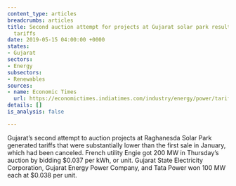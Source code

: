 ```yaml
---
content_type: articles
breadcrumbs: articles
title: Second auction attempt for projects at Gujarat solar park results in lower
  tariffs
date: 2019-05-15 04:00:00 +0000
states:
- Gujarat
sectors:
- Energy
subsectors:
- Renewables
sources:
- name: Economic Times
  url: https://economictimes.indiatimes.com/industry/energy/power/tariffs-fall-in-gujarat-solar-auction/articleshow/69255705.cms
details: []
is_analysis: false

---
```

Gujarat’s second attempt to auction projects at Raghanesda Solar Park generated tariffs that were substantially lower than the first sale in January, which had been canceled. French utility Engie got 200 MW in Thursday’s auction by bidding $0.037 per kWh, or unit. Gujarat State Electricity Corporation, Gujarat Energy Power Company, and Tata Power won 100 MW each at $0.038 per unit.